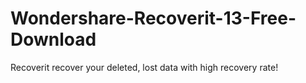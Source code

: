 # Wondershare-Recoverit-13-Free-Download
Recoverit recover your deleted, lost data with high recovery rate!
